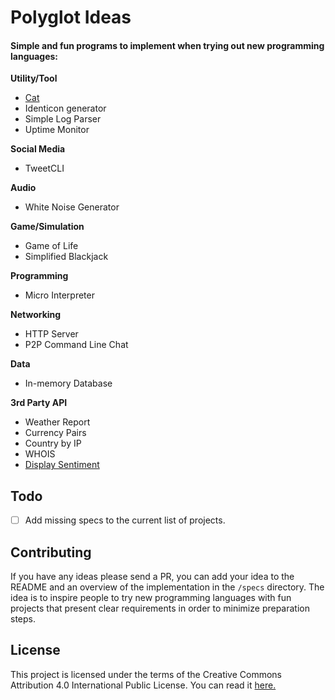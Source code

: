 # Polyglot Ideas

#### Simple and fun programs to implement when trying out new programming languages:

**Utility/Tool**

-  [Cat](./specs/cat.md)
-  Identicon generator
-  Simple Log Parser
-  Uptime Monitor

**Social Media**

-  TweetCLI

**Audio**

- White Noise Generator

**Game/Simulation**

-  Game of Life
-  Simplified Blackjack

**Programming**

-  Micro Interpreter

**Networking**

- HTTP Server
- P2P Command Line Chat

**Data**

- In-memory Database

**3rd Party API**

-  Weather Report
-  Currency Pairs
-  Country by IP
-  WHOIS
-  [Display Sentiment](./specs/display_sentiment.md)

## Todo

- [ ] Add missing specs to the current list of projects.

## Contributing

If you have any ideas please send a PR, you can add your idea to the README and an overview of the implementation in the `/specs` directory. The idea is to inspire people to try new programming languages with fun projects that present clear requirements in order to minimize preparation steps.

## License

This project is licensed under the terms of the Creative Commons Attribution 4.0 International Public License. You can read it [here.](./LICENCE)
